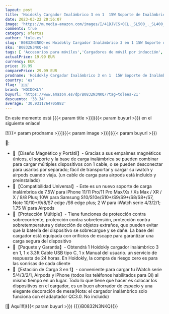 ```yaml
---
layout: post
title: 'Hoidokly Cargador Inalámbrico 3 en 1  15W Soporte de Inalámbrica Carga Qi Base de Carga Rápida para iWatch 2/3/4/5/6/SE  AirPods Pro/2/1  iPhone 12/12 Pro/11 Pro/XS/X No Cable de Carga del iWatch '
date: 2023-03-22 20:56:07
image: 'https://m.media-amazon.com/images/I/41DJVCS+0CL._SL500_._SL400_.jpg'
comments: true
category: ofertas
author: 'tole.es'
slug: 'B0832N3NKQ-es Hoidokly Cargador Inalámbrico 3 en 1 15W Soporte de...'
sku: 'B0832N3NKQ-es'
tags: [ 'Accesorios para móviles','Cargadores de móvil por inducción','Cargadores para móviles','Comunicación móvil y accesorios','Electrónica','hoidokly','iphone','🇪🇸', ]
actualPrice: 19.99 EUR
currency: EUR
price: 19.99
comparePrice: 29.99 EUR
prodname: 'Hoidokly Cargador Inalámbrico 3 en 1  15W Soporte de Inalámbrica Carga Qi Base de Carga Rápida para iWatch 2/3/4/5/6/SE  AirPods Pro/2/1  iPhone 12/12 Pro/11 Pro/XS/X No Cable de Carga del iWatch '
country: 'es'
flag: '🇪🇸'
brand: 'HOIDOKLY'
buyurl: 'https://www.amazon.es/dp/B0832N3NKQ/?tag=tolees-21'
descuento: '33.34'
average: '30.9311764705882'
---
```


En este momento está [{{< param title >}}]({{< param buyurl >}}) en el siguiente enlace!

[![{{< param prodname >}}]({{< param image >}})]({{< param buyurl >}})

🔎:

- 🍎【Diseño Magnético y Portátil】- Gracias a sus empalmes magnéticos únicos, el soporte y la base de carga inalámbrica se pueden combinar para cargar múltiples dispositivos con 1 cable, o se pueden desconectar para usarlos por separado; fácil de transportar y cargar su iwatch y airpods cuando viaja. (un cable de carga para airpods está incluido y preinstalado)
- 🍎【Compatibilidad Universal】- Este es un nuevo soporte de carga inalámbrica de 7.5W para iPhone 11/11 Pro/11 Pro Max/Xs / Xs Max / XR / X / 8/8 Plus; 10W para Samsung S10/S10e/S10+/S9/S9+/S8/S8+/S7, Note 10/10+/9/8/S7 edge /S6 edge plus; 2 W para iWatch serie 4/3/2/1; 1.75 W para Airpods
- 🍎【Protección Múltiple】- Tiene funciones de protección contra sobrecorriente, protección contra sobretensión, protección contra sobretemperatura y detección de objetos extraños, que pueden evitar que la batería del dispositivo se sobrecargue y se dañe. La base del cargador está equipada con orificios de escape para garantizar una carga segura del dispositivo
- 🍎【Paquete y Garantía】- Obtendrá 1 Hoidokly cargador inalámbrico 3 en 1, 1 x 3.3ft Cable USB tipo C, 1 x Manual del usuario. un servicio de respuesta de 24 horas. En Hoidokly, la compra de riesgo cero es para las sonrisas de cada cliente
- 🍎【Estación de Carga 3 en 1】- conveniente para cargar tu iWatch serie 5/4/3/2/1, Airpods y iPhone (todos los teléfonos habilitados para Qi) al mismo tiempo en un lugar. Todo lo que tiene que hacer es colocar los dispositivos en el cargador, es un buen ahorrador de espacio y una elegante decoración de mesa(Nota: el cargador inalámbrico solo funciona con el adaptador QC3.0. No incluido)

[🛒 Aquí!!!]({{< param buyurl >}})
{{<world>}}B0832N3NKQ{{</world>}}
